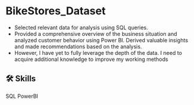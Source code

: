 # BikeStores_Dataset

- Selected relevant data for analysis using SQL queries.
- Provided a comprehensive overview of the business situation and analyzed customer behavior using Power BI. Derived valuable insights and made recommendations based on the analysis.
- However, I have yet to fully leverage the depth of the data. I need to acquire additional knowledge to improve my working methods



## 🛠 Skills
SQL
PowerBI

